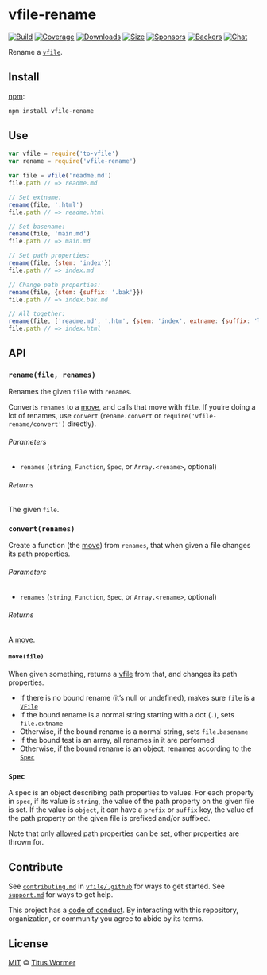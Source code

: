 # vfile-rename

[![Build][build-badge]][build]
[![Coverage][coverage-badge]][coverage]
[![Downloads][downloads-badge]][downloads]
[![Size][size-badge]][size]
[![Sponsors][sponsors-badge]][collective]
[![Backers][backers-badge]][collective]
[![Chat][chat-badge]][chat]

Rename a [`vfile`][vfile].

## Install

[npm][]:

```sh
npm install vfile-rename
```

## Use

```js
var vfile = require('to-vfile')
var rename = require('vfile-rename')

var file = vfile('readme.md')
file.path // => readme.md

// Set extname:
rename(file, '.html')
file.path // => readme.html

// Set basename:
rename(file, 'main.md')
file.path // => main.md

// Set path properties:
rename(file, {stem: 'index'})
file.path // => index.md

// Change path properties:
rename(file, {stem: {suffix: '.bak'}})
file.path // => index.bak.md

// All together:
rename(file, ['readme.md', '.htm', {stem: 'index', extname: {suffix: 'l'}}])
file.path // => index.html
```

## API

### `rename(file, renames)`

Renames the given `file` with `renames`.

Converts `renames` to a [move][], and calls that move with `file`.
If you’re doing a lot of renames, use `convert` (`rename.convert` or
`require('vfile-rename/convert')` directly).

###### Parameters

*   `renames` (`string`, `Function`, `Spec`, or `Array.<rename>`, optional)

###### Returns

The given `file`.

### `convert(renames)`

Create a function (the [move][]) from `renames`, that when given a file changes
its path properties.

###### Parameters

*   `renames` (`string`, `Function`, `Spec`, or `Array.<rename>`, optional)

###### Returns

A [move][].

#### `move(file)`

When given something, returns a [vfile][] from that, and changes its path
properties.

*   If there is no bound rename (it’s null or undefined), makes sure `file` is a
    [`VFile`][vfile]
*   If the bound rename is a normal string starting with a dot (`.`), sets
    `file.extname`
*   Otherwise, if the bound rename is a normal string, sets `file.basename`
*   If the bound test is an array, all renames in it are performed
*   Otherwise, if the bound rename is an object, renames according to the
    [`Spec`][spec]

### `Spec`

A spec is an object describing path properties to values.
For each property in `spec`, if its value is `string`, the value of the path
property on the given file is set.
If the value is `object`, it can have a `prefix` or `suffix` key, the value of
the path property on the given file is prefixed and/or suffixed.

Note that only [allowed][] path properties can be set, other properties are
thrown for.

## Contribute

See [`contributing.md`][contributing] in [`vfile/.github`][health] for ways to
get started.
See [`support.md`][support] for ways to get help.

This project has a [code of conduct][coc].
By interacting with this repository, organization, or community you agree to
abide by its terms.

## License

[MIT][license] © [Titus Wormer][author]

<!-- Definitions -->

[build-badge]: https://img.shields.io/travis/vfile/vfile-rename.svg

[build]: https://travis-ci.org/vfile/vfile-rename

[coverage-badge]: https://img.shields.io/codecov/c/github/vfile/vfile-rename.svg

[coverage]: https://codecov.io/github/vfile/vfile-rename

[downloads-badge]: https://img.shields.io/npm/dm/vfile-rename.svg

[downloads]: https://www.npmjs.com/package/vfile-rename

[size-badge]: https://img.shields.io/bundlephobia/minzip/vfile-rename.svg

[size]: https://bundlephobia.com/result?p=vfile-rename

[sponsors-badge]: https://opencollective.com/unified/sponsors/badge.svg

[backers-badge]: https://opencollective.com/unified/backers/badge.svg

[collective]: https://opencollective.com/unified

[chat-badge]: https://img.shields.io/badge/chat-spectrum-7b16ff.svg

[chat]: https://spectrum.chat/unified/vfile

[npm]: https://docs.npmjs.com/cli/install

[contributing]: https://github.com/vfile/.github/blob/master/contributing.md

[support]: https://github.com/vfile/.github/blob/master/support.md

[health]: https://github.com/vfile/.github

[coc]: https://github.com/vfile/.github/blob/master/code-of-conduct.md

[license]: license

[author]: https://wooorm.com

[vfile]: https://github.com/vfile/vfile

[allowed]: https://github.com/vfile/vfile/blob/d88717d/core.js#L15

[move]: #movefile

[spec]: #spec
